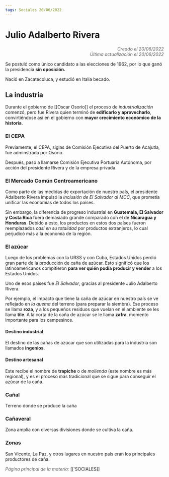 ```yaml
---
tags: Sociales 20/06/2022
---
```


# Julio Adalberto Rivera
<div style="text-align: right; opacity: 0.7; font-style: italic;">Creado el 20/06/2022</div>
<div style="text-align: right; opacity: 0.7; font-style: italic;">Última actualización el 20/06/2022</div>

Se postuló como único candidato a las elecciones de 1962, por lo que ganó la presidencia **sin oposición.**

Nació en Zacatecoluca, y estudió en Italia becado.

## La industria

Durante el gobierno de [[Oscar Osorio]] el proceso de *industrialización* comenzó, pero fue Rivera quien terminó de **edificarlo y aprovecharlo**, convirtiéndose así en el gobierno con **mayor crecimiento económico de la historia**.

### El CEPA

Previamente, el CEPA, siglas de Comisión Ejecutiva del Puerto de Acajutla, fue adminstrada por Osorio.

Después, pasó a llamarse Comisión Ejecutiva Portuaria Autónoma, por acción del presidente Rivera y de la empresa privada.

### El Mercado Común Centroamericano

Como parte de las medidas de exportación de nuestro país, el presidente Adalberto Rivera impulsó la *inclusión de El Salvador al MCC*, que prometía unificar las economías de todos los países.

Sin embargo, la diferencia de progreso industrial en **Guatemala, El Salvador y Costa Rica** fuera demasiado grande comparado con el de **Nicaragua y Honduras**. Debido a esto, los productos en estos dos países fueron reemplazados *casi en su totalidad* por productos extranjeros, lo cual perjudicó más a la economía de la región.

### El azúcar

Luego de los problemas con la URSS y con Cuba, Estados Unidos perdió gran parte de la producción de caña de azúcar. Esto significó que los latinoamericanos compitieron **para ver quién podía producir y vender** a los Estados Unidos.

Uno de esos países fue *El Salvador*, gracias al presidente Julio Adalberto Rivera.

Por ejemplo, el impacto que tiene la caña de azúcar en nuestro país se ve reflejado en *la quema* del terreno (para preparar la siembra). Ese proceso se llama **roza**, y a los pequeños residuos que vuelan en el ambiente se les llama **tile**. A la corta de la caña de azúcar se le llama **zafra**, momento importante para los campesinos.

#### Destino industrial

El destino de las cañas de azúcar que son utilizadas para la industria son llamados **ingenios**.

#### Destino artesanal

Este recibe el nombre de **trapiche** o de *molienda* (este nombre es más regional), y es el proceso más tradicional que se sigue para conseguir el azúcar de la caña.

### Cañal

Terreno donde se produce la caña

### Cañaveral

Zona amplia con diversas divisiones donde se cultiva la caña.

### Zonas

San Vicente, La Paz, y otros lugares en nuestro país eran los principales productores de caña.

<span style="opacity: 0.7; font-style: italic;">Página principal de la materia:</span> [['SOCIALES]]